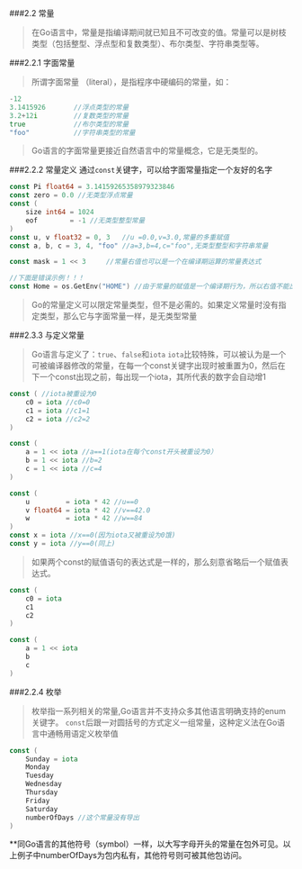 ###2.2 常量
>在Go语言中，常量是指编译期间就已知且不可改变的值。常量可以是树枝类型（包括整型、浮点型和复数类型）、布尔类型、字符串类型等。

###2.2.1  字面常量
>所谓字面常量 （literal），是指程序中硬编码的常量，如：
```go
-12
3.1415926		//浮点类型的常量
3.2+12i 		//复数类型的常量
true			//布尔类型的常量
"foo"			//字符串类型的常量
```
>Go语言的字面常量更接近自然语言中的常量概念，它是无类型的。

###2.2.2 常量定义
通过`const`关键字，可以给字面常量指定一个友好的名字
```go
const Pi float64 = 3.14159265358979323846
const zero = 0.0 //无类型浮点常量
const (
	size int64 = 1024
	eof        = -1 //无类型整型常量
)
const u, v float32 = 0, 3   //u =0.0,v=3.0,常量的多重赋值
const a, b, c = 3, 4, "foo" //a=3,b=4,c="foo",无类型整型和字符串常量

const mask = 1 << 3		//常量右值也可以是一个在编译期运算的常量表达式

//下面是错误示例！！！
const Home = os.GetEnv("HOME") //由于常量的赋值是一个编译期行为，所以右值不能出现任何需要在运行期才能得出结果的表达式
```
>Go的常量定义可以限定常量类型，但不是必需的。如果定义常量时没有指定类型，那么它与字面常量一样，是无类型常量

###2.3.3 与定义常量
>Go语言与定义了：`true`、`false`和`iota`
>`iota`比较特殊，可以被认为是一个可被编译器修改的常量，在每一个const关键字出现时被重置为0，然后在下一个const出现之前，每出现一个iota，其所代表的数字会自动增1
```go
const ( //iota被重设为0
	c0 = iota //c0=0
	c1 = iota //c1=1
	c2 = iota //c2=2
)

const (
	a = 1 << iota //a==1(iota在每个const开头被重设为0）
	b = 1 << iota //b=2
	c = 1 << iota //c=4
)

const (
	u         = iota * 42 //u==0
	v float64 = iota * 42 //v==42.0
	w         = iota * 42 //w==84
)
const x = iota //x==0(因为iota又被重设为0饿)
const y = iota //y==0(同上)
```
>如果两个const的赋值语句的表达式是一样的，那么刻意省略后一个赋值表达式。
```go
const (
	c0 = iota
	c1
	c2
)

const (
	a = 1 << iota
	b
	c
)
```
###2.2.4 枚举
>枚举指一系列相关的常量,Go语言并不支持众多其他语言明确支持的enum关键字。
`const`后跟一对圆括号的方式定义一组常量，这种定义法在Go语言中通畅用语定义枚举值
```go
const (
	Sunday = iota
	Monday
	Tuesday
	Wednesday
	Thursday
	Friday
	Saturday
	numberOfDays //这个常量没有导出
)
```
**同Go语言的其他符号（symbol）一样，以大写字母开头的常量在包外可见。以上例子中numberOfDays为包内私有，其他符号则可被其他包访问。